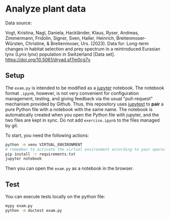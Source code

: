 # Analyze plant data

Data source:

Vogt, Kristina, Nagl, Daniela, Hackländer, Klaus, Ryser, Andreas, Zimmermann, Fridolin, Signer, Sven, Haller, Heinrich, Breitenmoser-Würsten, Christine, & Breitenmoser, Urs. (2023). Data for: Long-term changes in habitat selection and prey spectrum in a reintroduced Eurasian lynx (Lynx lynx) population in Switzerland [Data set]. https://doi.org/10.5061/dryad.sf7m0cg7v

## Setup

The `exam.py` is intended to be modified as a
[jupyter](https://jupyter.org/) notebook. The notebook format `.ipynb`, however,
is not very convenient for configuration management, testing, and giving
feedback via the usual "pull-request" mechanism provided by Github. Thus, this
repository uses
[jupytext](https://jupytext.readthedocs.io/en/latest/install.html) to **pair** a
pure Python file with a notebook with the same name. The notebook is
automatically created when you open the Python file with jupyter, and the two
files are kept in sync. Do not add `exercise.ipynb` to the files managed by git.

To start, you need the following actions:

```sh
python -m venv VIRTUAL_ENVIRONMENT
# remember to activate the virtual environment according to your operating system rules
pip install -r requirements.txt
jupyter notebook
```

Then you can open the `exam.py` as a notebook in the browser.


## Test

You can execute tests locally on the python file:


```sh
mypy exam.py
python -m doctest exam.py
```

